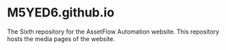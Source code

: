 # M5YED6.github.io
The Sixth repository for the AssetFlow Automation website. This repository hosts the media pages of the website.
